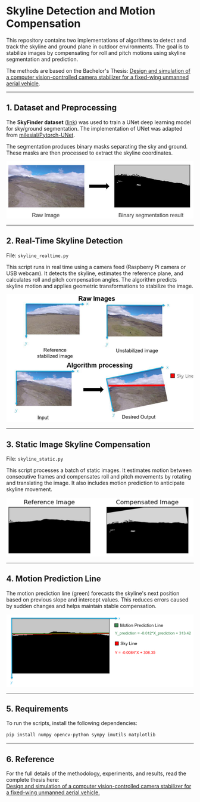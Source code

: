 # Skyline Detection and Motion Compensation

This repository contains two implementations of algorithms to detect and track the skyline and ground plane in outdoor environments. The goal is to stabilize images by compensating for roll and pitch motions using skyline segmentation and prediction.

The methods are based on the Bachelor's Thesis: [Design and simulation of a computer vision-controlled camera stabilizer for a fixed-wing unmanned aerial vehicle](https://bibdigital.epn.edu.ec/handle/15000/22453?locale=en).

---

## 1. Dataset and Preprocessing
The **SkyFinder dataset** ([link](https://mvrl.cse.wustl.edu/datasets/skyfinder/)) was used to train a UNet deep learning model for sky/ground segmentation. The implementation of UNet was adapted from [milesial/Pytorch-UNet](https://github.com/milesial/Pytorch-UNet).

The segmentation produces binary masks separating the sky and ground. These masks are then processed to extract the skyline coordinates.

![](images/binary_segmentation.png)

---

## 2. Real-Time Skyline Detection
File: `skyline_realtime.py`

This script runs in real time using a camera feed (Raspberry Pi camera or USB webcam). It detects the skyline, estimates the reference plane, and calculates roll and pitch compensation angles. The algorithm predicts skyline motion and applies geometric transformations to stabilize the image.

![](images/raw_vs_algorithm.png)

---

## 3. Static Image Skyline Compensation
File: `skyline_static.py`

This script processes a batch of static images. It estimates motion between consecutive frames and compensates roll and pitch movements by rotating and translating the image. It also includes motion prediction to anticipate skyline movement.

![](images/compensated_vs_reference.png)

---

## 4. Motion Prediction Line
The motion prediction line (green) forecasts the skyline's next position based on previous slope and intercept values. This reduces errors caused by sudden changes and helps maintain stable compensation.

![](images/motion_prediction.png)

---

## 5. Requirements
To run the scripts, install the following dependencies:

```bash
pip install numpy opencv-python sympy imutils matplotlib
```

---

## 6. Reference
For the full details of the methodology, experiments, and results, read the complete thesis here:  
[Design and simulation of a computer vision-controlled camera stabilizer for a fixed-wing unmanned aerial vehicle.](https://bibdigital.epn.edu.ec/handle/15000/22453?locale=en)
